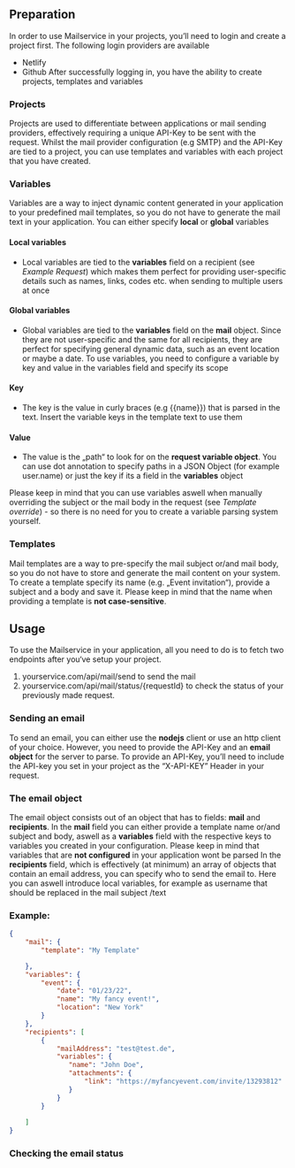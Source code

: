 

## Preparation
In order to use Mailservice in your projects, you’ll need to login and create a project first. The following login providers are available
- Netlify
- Github
After successfully logging in, you have the ability to create projects, templates and variables
### Projects
Projects are used to differentiate between applications or mail sending providers, effectively requiring a unique API-Key to be sent with the request. Whilst the mail provider configuration (e.g SMTP) and the API-Key are tied to a project, you can use templates and variables with each project that you have created.

### Variables
Variables are a way to inject dynamic content generated in your application to your predefined mail templates, so you do not have to generate the mail text in your application. You can either specify **local** or **global** variables
#### Local variables
- Local variables are tied to the **variables** field on a recipient (see *Example Request*) which makes them perfect for providing user-specific details such as names, links, codes etc. when sending to multiple users at once
#### Global variables
- Global variables are tied to the **variables** field on the **mail** object. Since they are not user-specific and the same for all recipients, they are perfect for specifying general dynamic data, such as an event location or maybe a date. 
To use variables, you need to configure a variable by key and value in the variables field and specify its scope
#### Key
- The  key is the value in curly braces (e.g {{name}}) that is parsed in the text. Insert the variable keys in the template text to use them
#### Value
- The value is the „path“ to look for on the **request variable object**. You can use dot annotation to specify paths in a JSON Object (for example user.name) or just the key if its a field in the **variables** object

Please keep in mind that you can use variables aswell when manually overriding the subject or the mail body in the request (see *Template override*) - so there is no need for you to create a variable parsing system yourself.

### Templates
Mail templates are a way to pre-specify the mail subject or/and mail body, so you do not have to store and generate the mail content on your system. To create a template specify its name (e.g. „Event invitation“), provide a subject and a body and save it. Please keep in mind that the name when providing a template is **not case-sensitive**.

## Usage
To use the Mailservice in your application, all you need to do is to fetch two endpoints after you‘ve setup your project. 
1. yourservice.com/api/mail/send to send the mail
2. yourservice.com/api/mail/status/{requestId} to check the status of your previously made request.

### Sending an email
To send an email, you can either use the **nodejs** client or use an http client of your choice. However, you need to provide the API-Key and an **email object** for the server to parse.
To provide an API-Key, you’ll need to include the API-key you set in your project as the “X-API-KEY” Header in your request.

### The email object
The email object consists out of an object that has to fields: **mail** and **recipients**. In the **mail** field you can either provide a template name or/and subject and body, aswell as a **variables** field with the respective keys to variables you created in your configuration. Please keep in mind that variables that are **not configured** in your application wont be parsed
In the **recipients** field, which is effectively (at minimum) an array of objects that contain an email address, you can specify who to send the email to. Here you can aswell introduce local variables, for example as username that should be replaced in the mail subject /text

### Example:
```json
{
    "mail": {
        "template": "My Template"

    },
    "variables": {
        "event": {
            "date": "01/23/22",
            "name": "My fancy event!",
            "location": "New York"
        }
    },
    "recipients": [
        {
            "mailAddress": "test@test.de",
            "variables": {
               "name": "John Doe",
               "attachments": {
                   "link": "https://myfancyevent.com/invite/13293812"
               }
            }
        }
         
    ]
}
```

### Checking the email status
